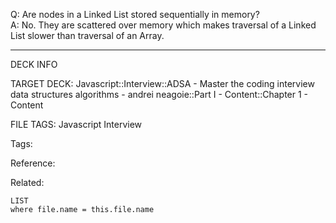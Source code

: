 Q: Are nodes in a Linked List stored sequentially in memory?  
A: No. They are scattered over memory which makes traversal of a Linked List slower than traversal of an Array.
<!--ID: 1690027056092-->

---

DECK INFO

TARGET DECK: Javascript::Interview::ADSA - Master the coding interview data structures algorithms - andrei neagoie::Part I - Content::Chapter 1 - Content

FILE TAGS: Javascript Interview

Tags:

Reference:

Related:

```dataview
LIST
where file.name = this.file.name
```
